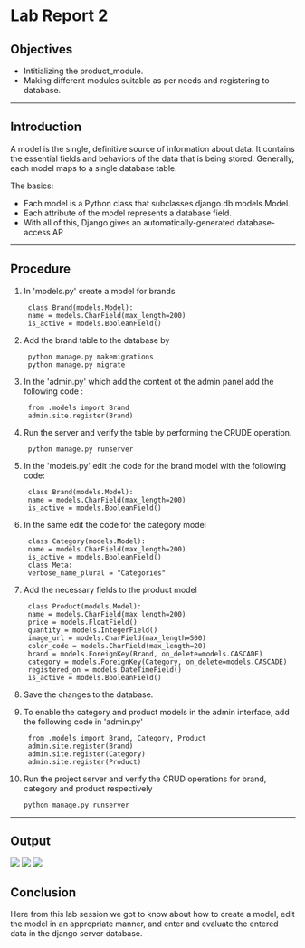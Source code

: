 # Lab Report 2

## Objectives

* Intitializing the product_module.
* Making different modules suitable as per needs and registering to database.

***

## Introduction 

A model is the single, definitive source of information about data. It contains the essential fields and behaviors of the data that is being stored. Generally, each model maps to a single database table.

The basics:

* Each model is a Python class that subclasses django.db.models.Model.
* Each attribute of the model represents a database field.
* With all of this, Django gives an automatically-generated database-access AP

***

## Procedure

1. In 'models.py' create a model for brands

        class Brand(models.Model):
        name = models.CharField(max_length=200)
        is_active = models.BooleanField()

2. Add the brand table to the database by

        python manage.py makemigrations
        python manage.py migrate

3. In the 'admin.py' which add the content ot the admin panel add the following code :

        from .models import Brand
        admin.site.register(Brand)

4. Run the server and verify the table by performing the CRUDE operation.

        python manage.py runserver 

5. In the 'models.py' edit the code for the brand model with the following code:

        class Brand(models.Model):
        name = models.CharField(max_length=200)
        is_active = models.BooleanField()

6. In the same edit the code for the category model

        class Category(models.Model):
        name = models.CharField(max_length=200)
        is_active = models.BooleanField()
        class Meta:
        verbose_name_plural = "Categories"

7. Add the necessary fields to the product model

        class Product(models.Model):
        name = models.CharField(max_length=200)
        price = models.FloatField()
        quantity = models.IntegerField()
        image_url = models.CharField(max_length=500)
        color_code = models.CharField(max_length=20)
        brand = models.ForeignKey(Brand, on_delete=models.CASCADE)
        category = models.ForeignKey(Category, on_delete=models.CASCADE)
        registered_on = models.DateTimeField()
        is_active = models.BooleanField()

8. Save the changes to the database. 

9. To enable the category and product models in the admin interface, add the following code in 'admin.py'

        from .models import Brand, Category, Product
        admin.site.register(Brand)
        admin.site.register(Category)
        admin.site.register(Product)

10. Run the project server and verify the CRUD operations for brand, category and product respectively

        python manage.py runserver

***

## Output 

![](assets%5Clab2.1.png)
![](assets%5Clab2.2.png)
![](assets%5Clab2.3.png)

## Conclusion

Here from this lab session we got to know about how to create a model, edit the model in an appropriate manner, and enter and evaluate the entered data in the django server database.